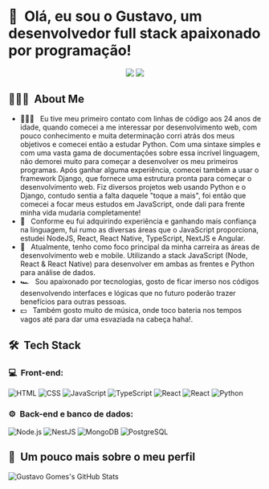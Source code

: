 <h1>👋 &nbsp;Olá, eu sou o Gustavo, um desenvolvedor full stack apaixonado por programação!</h1>
<p align="center"
<a href="https://www.linkedin.com/in/gustavo-gomes-da-rosa-3a2039259/"><img src="https://img.shields.io/badge/-Gustavo%20Gomes%20Rosa-0077B5?style=flat-square&logo=Linkedin&logoColor=white"/></a>
<a href="mailto:gusthgomesdarosa@gmail.com"><img src="https://img.shields.io/badge/-gusthgomesdarosa@gmail.com-D14836?style=flat-square&logo=Gmail&logoColor=white"/></a>

</p>

<h2> 👨🏻‍💻 &nbsp;About Me </h2>

- 👨🏻‍💻 &nbsp; Eu tive meu primeiro contato com linhas de código aos 24 anos de idade, quando comecei a me interessar por desenvolvimento web, com pouco conhecimento e muita determinação corri atrás dos meus objetivos e comecei então a estudar Python. Com uma sintaxe simples e com uma vasta gama de documentações sobre essa incrível linguagem, não demorei muito para começar a desenvolver os meu primeiros programas. Após ganhar alguma experiência, comecei também a usar o framework Django, que fornece uma estrutura pronta para começar o desenvolvimento web. Fiz diversos projetos web usando Python e o Django, contudo sentia a falta daquele "toque a mais", foi então que comecei a focar meus estudos em JavaScript, onde dali para frente minha vida mudaria completamente!
- 💚 &nbsp; Conforme eu fui adquirindo experiência e ganhando mais confiança na linguagem, fui rumo as diversas áreas que o JavaScript proporciona, estudei NodeJS, React, React Native, TypeScript, NextJS e Angular.
- 🚀 &nbsp; Atualmente, tenho como foco principal da minha carreira as áreas de desenvolvimento web e mobile. Utilizando a stack JavaScript (Node, React & React Native) para desenvolver em ambas as frentes e Python para análise de dados.
- 🏎 &nbsp; Sou apaixonado por tecnologias, gosto de ficar imerso nos códigos desenvolvendo interfaces e lógicas que no futuro poderão trazer benefícios para outras pessoas.
- 💵 &nbsp; Também gosto muito de música, onde toco bateria nos tempos vagos até para dar uma esvaziada na cabeça haha!.

<h2> 🛠 &nbsp;Tech Stack</h2>
<h3>💻 &nbsp;Front-end:</h3>

![HTML](https://img.shields.io/badge/-HTML-333333?style=flat&logo=HTML5)
![CSS](https://img.shields.io/badge/-CSS-333333?style=flat&logo=CSS3&logoColor=1572B6)
![JavaScript](https://img.shields.io/badge/-JavaScript-333333?style=flat&logo=javascript)
![TypeScript](https://img.shields.io/badge/-TypeScript-333333?style=flat&logo=typescript&logoColor=2D79C7)
![React](https://img.shields.io/badge/-React-333333?style=flat&logo=react)
![React](https://img.shields.io/badge/-React%20Native-333333?style=flat&logo=react)
![Python](https://img.shields.io/badge/-Python-333333?style=flat&logo=python)

<h3>⚙️ &nbsp;Back-end e banco de dados:</h3>

![Node.js](https://img.shields.io/badge/-Node.js-333333?style=flat&logo=node.js)
![NestJS](https://img.shields.io/badge/-NestJS-333333?style=flat&logo=nestjs&logoColor=E535AB)
![MongoDB](https://img.shields.io/badge/-MongoDB-333333?style=flat&logo=mongodb)
![PostgreSQL](https://img.shields.io/badge/-PostgreSQL-333333?style=flat&logo=postgresql)

<h2>🚀 &nbsp;Um pouco mais sobre o meu perfil</h2>

![Gustavo Gomes's GitHub Stats](https://github-readme-stats.vercel.app/api?username=Gusthgomes&show_icons=true&theme=dracula)
